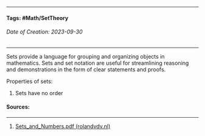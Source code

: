 __________________________________________________________________________
#### **Tags:** #Math/SetTheory 
###### *Date of Creation: 2023-09-30*
__________________________________________________________________________

Sets provide a language for grouping and organizing objects in mathematics. Sets and set notation are useful for streamlining reasoning and demonstrations in the form of clear statements and proofs.

Properties of sets:
1. Sets have no order
#### Sources:
__________________________________________________________________________
1. [Sets_and_Numbers.pdf (rolandvdv.nl)](https://www.rolandvdv.nl/Sets_and_Numbers.pdf)